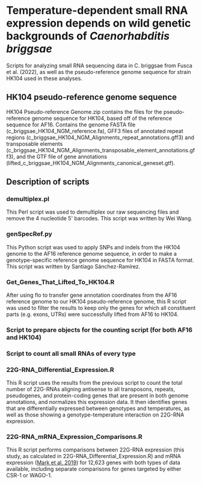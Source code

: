 # Temperature-dependent small RNA expression depends on wild genetic backgrounds of *Caenorhabditis briggsae*

Scripts for analyzing small RNA sequencing data in C. briggsae from Fusca et al. (2022), as well as the pseudo-reference genome sequence for strain HK104 used in these analyses. 

## HK104 pseudo-reference genome sequence
HK104 Pseudo-reference Genome.zip contains the files for the pseudo-reference genome sequence for HK104, based off of the reference sequence for AF16. Contains the genome FASTA file (c_briggsae_HK104_NGM_reference.fa), GFF3 files of annotated repeat regions (c_briggsae_HK104_NGM_Alignments_repeat_annotations.gff3) and transposable elements (c_briggsae_HK104_NGM_Alignments_transposable_element_annotations.gff3), and the GTF file of gene annotations (lifted_c_briggsae_HK104_NGM_Alignments_canonical_geneset.gtf).

## Description of scripts
### demultiplex.pl
This Perl script was used to demultiplex our raw sequencing files and remove the 4 nucleotide 5' barcodes. This script was written by Wei Wang.

### genSpecRef.py
This Python script was used to apply SNPs and indels from the HK104 genome to the AF16 reference genome sequence, in order to make a genotype-specific reference genome sequence for HK104 in FASTA format. This script was written by Santiago Sánchez-Ramírez.

### Get_Genes_That_Lifted_To_HK104.R
After using flo to transfer gene annotation coordinates from the AF16 reference genome to our HK104 pseudo-reference genome, this R script was used to filter the results to keep only the genes for which all constituent parts (e.g. exons, UTRs) were successfully lifted from AF16 to HK104. 

### Script to prepare objects for the counting script (for both AF16 and HK104)

### Script to count all small RNAs of every type

### 22G-RNA_Differential_Expression.R
This R script uses the results from the previous script to count the total number of 22G-RNAs aligning antisense to all transposons, repeats, pseudogenes, and protein-coding genes that are present in both genome annotations, and normalizes this expression data. It then identifies genes that are differentially expressed between genotypes and temperatures, as well as those showing a genotype-temperature interaction on 22G-RNA expression.

### 22G-RNA_mRNA_Expression_Comparisons.R
This R script performs comparisons between 22G-RNA expression (this study, as calculated in 22G-RNA_Differential_Expression.R) and mRNA expression ([Mark et al. 2019](https://onlinelibrary.wiley.com/doi/full/10.1111/mec.15185)) for 12,623 genes with both types of data available, including separate comparisons for genes targeted by either CSR-1 or WAGO-1. 
